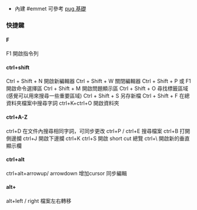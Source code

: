  - 內建 #emmet 可參考 [pug 基礎](pug%20基礎.md)
 
 ### 快捷鍵
 #### F
 F1 開啟指令列
 
 #### ctrl+shift
Ctrl + Shift + N	開啟新編輯器
Ctrl + Shift + W	關閉編輯器
Ctrl + Shift + P 或 F1	開啟命令選擇區
Ctrl + Shift + M	開啟問題顯示區
Ctrl + Shift + O	尋找標籤區域(感覺可以用來搜尋一些重要區域)
Ctrl + Shift + S	另存新檔
Ctrl + Shift + F 在總資料夾檔案中搜尋字詞
ctrl+K+ctrl+O 開啟資料夾

#### ctrl+A-Z
ctrl+D 在文件內搜尋相同字詞，可同步更改
ctrl+P / ctrl+E 搜尋檔案
ctrl+B 打開側邊攔
ctrl+J 開啟下邊攔
ctrl+K ctrl+S 開啟 short cut 總覽
ctrl+\ 開啟新的垂直顯示欄

#### ctrl+alt
ctrl+alt+arrowup/ arrowdown 增加cursor 同步編輯

#### alt+
alt+left / right 檔案左右轉移
